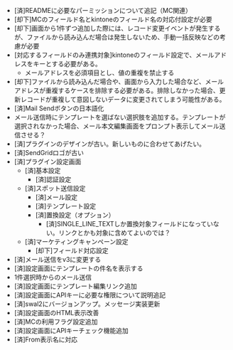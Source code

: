 - [済]READMEに必要なパーミッションについて追記（MC関連）
- [却下]MCのフィールド名とkintoneのフィールド名の対応付設定が必要
- [却下]画面から1件ずつ追加した際には、レコード変更イベントが発生するが、ファイルから読み込んだ場合は発生しないため、手動一括反映などの考慮が必要
- [対応するフィールドのみ連携対象]kintoneのフィールド設定で、メールアドレスをキーとする必要がある。
  - メールアドレスを必須項目とし、値の重複を禁止する
- [却下]ファイルから読み込んだ場合や、画面から入力した場合など、メールアドレスが重複するケースを排除する必要がある。排除しなかった場合、更新レコードが重複して意図しないデータに変更されてしまう可能性がある。
- [済]Mail Sendボタンの日本語化
- メール送信時にテンプレートを選ばない選択肢を追加する。テンプレートが選択されなかった場合、メール本文編集画面をプロンプト表示してメール送信させる？
- [済]プラグインのデザインが古い。新しいものに合わせてあげたい。
- [済]SendGridロゴが古い
- [済]プラグイン設定画面
  - [済]基本設定
    - [済]認証設定
  - [済]スポット送信設定
    - [済]メール設定
    - [済]テンプレート設定
    - [済]置換設定（オプション）
      - [済]SINGLE_LINE_TEXTしか置換対象フィールドになっていない。リンクとかも対象に含めてよいのでは？
  - [済]マーケティングキャンペーン設定
    - [却下]フィールド対応設定
- [済]メール送信をv3に変更する
- [済]設定画面にテンプレートの件名を表示する
- 1件選択時からのメール送信
- [済]設定画面にテンプレート編集リンク追加
- [済]設定画面にAPIキーに必要な権限について説明追記
- [済]swal2にバージョンアップ。メッセージ実装更新
- [済]設定画面のHTML表示改善
- [済]MCの利用フラグ設定追加
- [済]設定画面にAPIキーチェック機能追加
- [済]From表示名に対応
